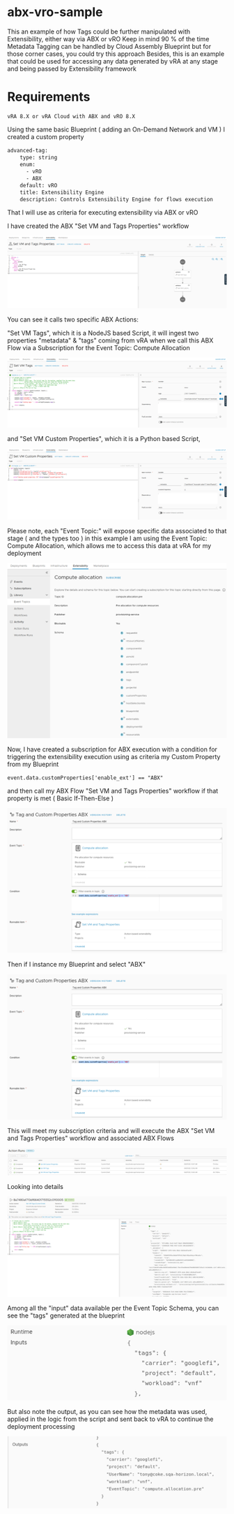 # abx-vro-sample

This an example of how Tags could be further manipulated with Extensibility, either way via ABX or vRO
Keep in mind 90 % of the time Metadata Tagging can be handled by Cloud Assembly Blueprint but for those corner cases, you could try this approach
Besides, this is an example that could be used for accessing any data generated by vRA at any stage and being passed by Extensibility framework

# Requirements
    vRA 8.X or vRA Cloud with ABX and vRO 8.X 
    
Using the same basic Blueprint ( adding an On-Demand Network and VM )
I created a custom property   

    advanced-tag:
        type: string
        enum:
          - vRO
          - ABX
        default: vRO
        title: Extensibility Engine
        description: Controls Extensibility Engine for flows execution

That I will use as criteria for executing extensibility via ABX or vRO 

I have created the ABX "Set VM and Tags Properties" workflow 

![detailsAction](https://github.com/moffzilla/abx-vro-sample/blob/master/media/setvmtagesproflow.png)
 
 You can see it calls two specific ABX Actions:
 
"Set VM Tags", which it is a NodeJS based Script, 
it will ingest two properties "metadata" & "tags" coming from vRA when we call this ABX Flow via a Subscription for the Event Topic: Compute Allocation 
 
 ![detailsAction](https://github.com/moffzilla/abx-vro-sample/blob/master/media/setvmtag.png)
 
 and "Set VM Custom Properties", which it is a Python based Script,
 
 ![detailsAction](https://github.com/moffzilla/abx-vro-sample/blob/master/media/setvmtagespro.png)
 
 Please note, each "Event Topic:" will expose specific data associated to that stage ( and the types too )
 in this example I am using the Event Topic: Compute Allocation, which allows me to access this data at vRA for my deployment
 
 ![detailsAction](https://github.com/moffzilla/abx-vro-sample/blob/master/media/etcomputeallocation.png)
  
  Now, I have created a subscription for ABX execution with a condition for triggering the extensibility execution using as criteria my Custom Property from my Blueprint 
  
    event.data.customProperties['enable_ext'] == "ABX"

and then call my ABX Flow "Set VM and Tags Properties" workflow if that property is met ( Basic If-Then-Else )
  
 ![detailsAction](https://github.com/moffzilla/abx-vro-sample/blob/master/media/subscriptionabx.png)
 
Then if I instance my Blueprint and select "ABX"
 
 ![detailsAction](https://github.com/moffzilla/abx-vro-sample/blob/master/media/subscriptionabx.png)
 
This will meet my subscription criteria and will execute the ABX "Set VM and Tags Properties" workflow and associated ABX Flows
 
 ![detailsAction](https://github.com/moffzilla/abx-vro-sample/blob/master/media/ActionRunsABX.png)
 
 Looking into details 
 
  ![detailsAction](https://github.com/moffzilla/abx-vro-sample/blob/master/media/8a7480af713df66401715552c0110005.png)
 
 Among all the "input" data available per the Event Topic Schema, you can see the "tags" generated at the blueprint
 
![detailsAction](https://github.com/moffzilla/abx-vro-sample/blob/master/media/taginput.png)
 
But also note the output, as you can see how the metadata was used, applied in the logic from the script and sent back to vRA to continue the deployment processing 

![detailsAction](https://github.com/moffzilla/abx-vro-sample/blob/master/media/tagoutput.png)


